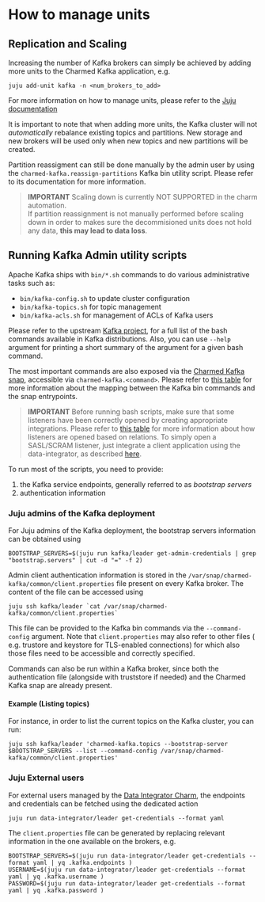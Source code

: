 # How to manage units

## Replication and Scaling

Increasing the number of Kafka brokers can simply be achieved by adding more units
to the Charmed Kafka application, e.g. 

```shell
juju add-unit kafka -n <num_brokers_to_add>
```

For more information on how to manage units, please refer to the [Juju documentation](https://juju.is/docs/juju/manage-units)

It is important to note that when adding more units, the Kafka cluster will not 
*automatically* rebalance existing topics and partitions. New storage and new brokers
will be used only when new topics and new partitions will be created. 

Partition reassigment can still be done manually by the admin user by using the 
`charmed-kafka.reassign-partitions` Kafka bin utility script. Please refer to 
its documentation for more information. 

> **IMPORTANT** Scaling down is currently NOT SUPPORTED in the charm automation.  
> If partition reassignment is not manually performed before scaling down in order 
> to makes sure the decommisioned units does not hold any data, **this may 
> lead to data loss**. 


## Running Kafka Admin utility scripts

Apache Kafka ships with `bin/*.sh` commands to do various administrative tasks such as:
* `bin/kafka-config.sh` to update cluster configuration
* `bin/kafka-topics.sh` for topic management
* `bin/kafka-acls.sh` for management of ACLs of Kafka users

Please refer to the upstream [Kafka project](https://github.com/apache/kafka/tree/trunk/bin), 
for a full list of the bash commands available in Kafka distributions. Also, you can 
use `--help` argument for printing a short summary of the argument for a given 
bash command. 

The most important commands are also exposed via the [Charmed Kafka snap](https://snapcraft.io/charmed-kafka), 
accessible via `charmed-kafka.<command>`. Please refer to [this table](TODO) for 
more information about the mapping between the Kafka bin commands and the snap entrypoints.

> **IMPORTANT** Before running bash scripts, make sure that some listeners have been correctly 
> opened by creating appropriate integrations. Please refer to [this table](TODO) for more 
> information about how listeners are opened based on relations. To simply open a 
> SASL/SCRAM listener, just integrate a client application using the data-integrator, 
> as described [here](TODO).

To run most of the scripts, you need to provide:
1. the Kafka service endpoints, generally referred to as *bootstrap servers* 
2. authentication information 

### Juju admins of the Kafka deployment

For Juju admins of the Kafka deployment, the bootstrap servers information can 
be obtained using

```
BOOTSTRAP_SERVERS=$(juju run kafka/leader get-admin-credentials | grep "bootstrap.servers" | cut -d "=" -f 2)
```

Admin client authentication information is stored in the 
`/var/snap/charmed-kafka/common/client.properties` file present on every Kafka
broker. The content of the file can be accessed using 

```
juju ssh kafka/leader `cat /var/snap/charmed-kafka/common/client.properties`
```

This file can be provided to the Kafka bin commands via the `--command-config`
argument. Note that `client.properties` may also refer to other files (
e.g. trustore and keystore for TLS-enabled connections) for which also those
files need to be accessible and correctly specified. 

Commands can also be run within a Kafka broker, since both the authentication 
file (alongside with truststore if needed) and the Charmed Kafka snap are 
already present. 

#### Example (Listing topics)

For instance, in order to list the current topics on the Kafka cluster, you can run:
```
juju ssh kafka/leader 'charmed-kafka.topics --bootstrap-server $BOOTSTRAP_SERVERS --list --command-config /var/snap/charmed-kafka/common/client.properties'
```

### Juju External users

For external users managed by the  [Data Integrator Charm](https://charmhub.io/data-integrator), 
the endpoints and credentials can be fetched using the dedicated action

```shell
juju run data-integrator/leader get-credentials --format yaml
```

The `client.properties` file can be generated by replacing relevant information in the 
one available on the brokers, e.g. 

```
BOOTSTRAP_SERVERS=$(juju run data-integrator/leader get-credentials --format yaml | yq .kafka.endpoints )
USERNAME=$(juju run data-integrator/leader get-credentials --format yaml | yq .kafka.username )
PASSWORD=$(juju run data-integrator/leader get-credentials --format yaml | yq .kafka.password )
```

